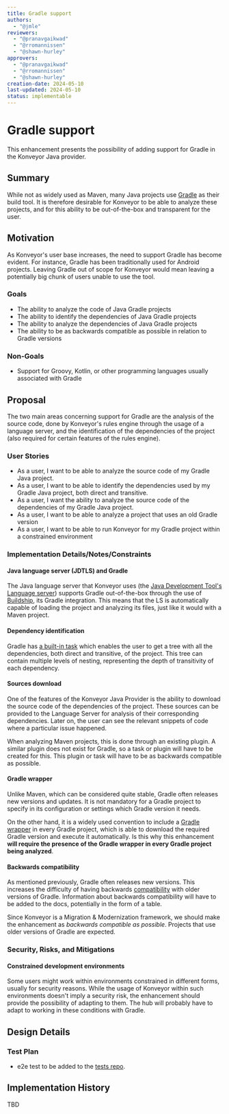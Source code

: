```yaml
---
title: Gradle support
authors:
  - "@jmle"
reviewers:
  - "@pranavgaikwad"
  - "@rromannissen"
  - "@shawn-hurley"
approvers:
  - "@pranavgaikwad"
  - "@rromannissen"
  - "@shawn-hurley"
creation-date: 2024-05-10
last-updated: 2024-05-10
status: implementable
---
```


# Gradle support

This enhancement presents the possibility of adding support for Gradle in the Konveyor Java provider.


## Summary

While not as widely used as Maven, many Java projects use [Gradle](https://gradle.org/) as their build tool. It is therefore desirable for Konveyor to be able to analyze these projects, and for this ability to be out-of-the-box and transparent for the user.

## Motivation

As Konveyor's user base increases, the need to support Gradle has become evident. For instance, Gradle has been traditionally used for Android projects. Leaving Gradle out of scope for Konveyor would mean leaving a potentially big chunk of users unable to use the tool.

### Goals

- The ability to analyze the code of Java Gradle projects
- The ability to identify the dependencies of Java Gradle projects
- The ability to analyze the dependencies of Java Gradle projects
- The ability to be as backwards compatible as possible in relation to Gradle versions

### Non-Goals

- Support for Groovy, Kotlin, or other programming languages usually associated with Gradle

## Proposal

The two main areas concerning support for Gradle are the analysis of the source code, done by Konveyor's rules engine through the usage of a language server, and the identification of the dependencies of the project (also required for certain features of the rules engine).

### User Stories

- As a user, I want to be able to analyze the source code of my Gradle Java project.
- As a user, I want to be able to identify the dependencies used by my Gradle Java project, both direct and transitive.
- As a user, I want the ability to analyze the source code of the dependencies of my Gradle Java project.
- As a user, I want to be able to analyze a project that uses an old Gradle version
- As a user, I want to be able to run Konveyor for my Gradle project within a constrained environment

### Implementation Details/Notes/Constraints

#### Java language server (JDTLS) and Gradle
The Java language server that Konveyor uses (the [Java Development Tool's Language server](https://github.com/eclipse-jdtls/eclipse.jdt.ls)) supports Gradle out-of-the-box through the use of [Buildship](https://github.com/eclipse/buildship), its Gradle integration. This means that the LS is automatically capable of loading the project and analyzing its files, just like it would with a Maven project.

#### Dependency identification
Gradle has [a built-in task](https://docs.gradle.org/current/userguide/viewing_debugging_dependencies.html) which enables the user to get a tree with all the dependencies, both direct and transitive, of the project. This tree can contain multiple levels of nesting, representing the depth of transitivity of each dependency.

#### Sources download
One of the features of the Konveyor Java Provider is the ability to download the source code of the dependencies of the project. These sources can be provided to the Language Server for analysis of their corresponding dependencies. Later on, the user can see the relevant snippets of code where a particular issue happened.

When analyzing Maven projects, this is done through an existing plugin. A similar plugin does not exist for Gradle, so a task or plugin will have to be created for this. This plugin or task will have to be as backwards compatible as possible.

#### Gradle wrapper
Unlike Maven, which can be considered quite stable, Gradle often releases new versions and updates. It is not mandatory for a Gradle project to specify in its configuration or settings which Gradle version it needs.

On the other hand, it is a widely used convention to include a [Gradle wrapper](https://docs.gradle.org/current/userguide/gradle_wrapper.html) in every Gradle project, which is able to download the required Gradle version and execute it automatically. Is this why this enhancement **will require the presence of the Gradle wrapper in every Gradle project being analyzed**.

#### Backwards compatibility
As mentioned previously, Gradle often releases new versions. This increases the difficulty of having backwards [compatibility](https://docs.gradle.org/current/userguide/compatibility.html) with older versions of Gradle.
Information about backwards compatibility will have to be added to the docs, potentially in the form of a table.

Since Konveyor is a Migration & Modernization framework, we should make the enhancement as *backwards compatible as possible*. Projects that use older versions of Gradle are expected.

### Security, Risks, and Mitigations

#### Constrained development environments
Some users might work within environments constrained in different forms, usually for security reasons. While the usage of Konveyor within such environments doesn't imply a security risk, the enhancement should provide the possibility of adapting to them. The hub will probably have to adapt to working in these conditions with Gradle.

## Design Details

### Test Plan

- e2e test to be added to the [tests repo](https://github.com/konveyor/go-konveyor-tests).

## Implementation History
TBD
